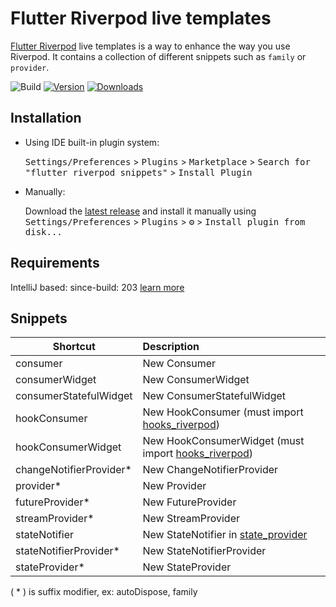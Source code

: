 # Flutter Riverpod live templates

[Flutter Riverpod](https://github.com/rrousselGit/river_pod) live templates is a way to enhance the way you use Riverpod. It contains a collection of different
snippets such as `family` or `provider`.

![Build](https://github.com/tbm98/flutter-riverpod-live-templates/workflows/Build/badge.svg)
[![Version](https://img.shields.io/jetbrains/plugin/v/14641.svg)](https://plugins.jetbrains.com/plugin/14641)
[![Downloads](https://img.shields.io/jetbrains/plugin/d/14641.svg)](https://plugins.jetbrains.com/plugin/14641)

## Installation

- Using IDE built-in plugin system:

  <kbd>Settings/Preferences</kbd> > <kbd>Plugins</kbd> > <kbd>Marketplace</kbd> > <kbd>Search for "flutter riverpod snippets"</kbd> >
  <kbd>Install Plugin</kbd>

- Manually:

  Download the [latest release](https://github.com/tbm98/flutter-riverpod-live-templates/releases/latest) and install it manually using
  <kbd>Settings/Preferences</kbd> > <kbd>Plugins</kbd> > <kbd>⚙️</kbd> > <kbd>Install plugin from disk...</kbd>

## Requirements

[Riverpod]: https://github.com/rrousselGit/river_podRiverpod
IntelliJ based: since-build: 203 [learn more](https://www.jetbrains.org/intellij/sdk/docs/basics/getting_started/build_number_ranges.html)


## Snippets

| Shortcut   |      Description      |
|----------|:-------------|
| consumer | New Consumer |
| consumerWidget | New ConsumerWidget |
| consumerStatefulWidget | New ConsumerStatefulWidget |
| hookConsumer | New HookConsumer (must import [hooks_riverpod](https://pub.dev/packages/hooks_riverpod)) |
| hookConsumerWidget | New HookConsumerWidget (must import [hooks_riverpod](https://pub.dev/packages/hooks_riverpod)) |
| changeNotifierProvider* | New ChangeNotifierProvider |
| provider* | New Provider |
| futureProvider* | New FutureProvider |
| streamProvider* | New StreamProvider |
| stateNotifier | New StateNotifier in [state_provider](https://pub.dev/packages/state_notifier) |
| stateNotifierProvider* | New StateNotifierProvider |
| stateProvider* | New StateProvider |

( * ) is suffix modifier, ex: autoDispose, family